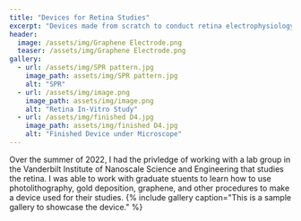 ```yaml
---
title: "Devices for Retina Studies"
excerpt: "Devices made from scratch to conduct retina electrophysiology studies"
header:
  image: /assets/img/Graphene Electrode.png
  teaser: /assets/img/Graphene Electrode.png
gallery:
  - url: /assets/img/SPR pattern.jpg
    image_path: assets/img/SPR pattern.jpg
    alt: "SPR"
  - url: /assets/img/image.png
    image_path: assets/img/image.png
    alt: "Retina In-Vitro Study"
  - url: /assets/img/finished D4.jpg
    image_path: assets/img/finished D4.jpg
    alt: "Finished Device under Microscope"
---
```


Over the summer of 2022, I had the privledge of working with a lab group in the Vanderbilt Institute of Nanoscale Science and Engineering that studies the retina. I was able to work with graduate stuents to learn how to use photolithography, gold deposition, graphene, and other procedures to make a device used for their studies.
{% include gallery caption="This is a sample gallery to showcase the device." %}
